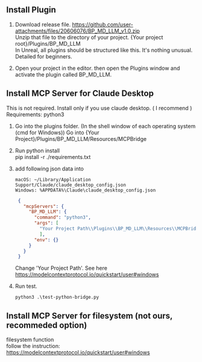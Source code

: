 
## Install Plugin

1. Download release file. https://github.com/user-attachments/files/20606076/BP_MD_LLM_v1.0.zip  
   Unzip that file to the directory of your project. {Your project root}/Plugins/BP_MD_LLM  
   In Unreal, all plugins should be structured like this. It's nothing unusual.  
   Detailed for beginners.
   
2. Open your project in the editor.
   then open the Plugins window and activate the plugin called BP_MD_LLM.

## Install MCP Server for Claude Desktop 

This is not required. Install only if you use claude desktop. ( I recommend )   
Requirements: python3

1. Go into the plugins folder. (In the shell window of each operating system (cmd for Windows))
   Go into {Your Project}/Plugins/BP_MD_LLM/Resources/MCPBridge
   
2. Run python install  
   pip install -r ./requirements.txt
   
3. add following json data into
   ```
   macOS: ~/Library/Application Support/Claude/claude_desktop_config.json
   Windows: %APPDATA%\Claude\claude_desktop_config.json
   ```
   ```json
    {
      "mcpServers": {
        "BP_MD_LLM": {
          "command": "python3",
          "args": [
            "Your Project Path\\Plugins\\BP_MD_LLM\\Resources\\MCPBridge\\mcp-standard.py"
            ],
          "env": {}
        }
      }
    }
    ```
   Change 'Your Project Path'. See here https://modelcontextprotocol.io/quickstart/user#windows

4. Run test.
   ```
   python3 .\test-python-bridge.py
   ```
      
## Install MCP Server for filesystem (not ours, recommeded option)

filesystem function  
follow the instruction: https://modelcontextprotocol.io/quickstart/user#windows

